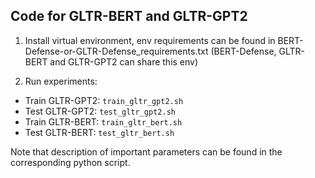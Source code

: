 ## Code for GLTR-BERT and GLTR-GPT2

1. Install virtual environment, env requirements can be found in BERT-Defense-or-GLTR-Defense_requirements.txt (BERT-Defense, GLTR-BERT and GLTR-GPT2 can share this env)

2. Run experiments:

- Train GLTR-GPT2: ```train_gltr_gpt2.sh```
- Test GLTR-GPT2: ```test_gltr_gpt2.sh```
- Train GLTR-BERT: ```train_gltr_bert.sh```
- Test GLTR-BERT: ```test_gltr_bert.sh```

Note that description of important parameters can be found in the corresponding python script.